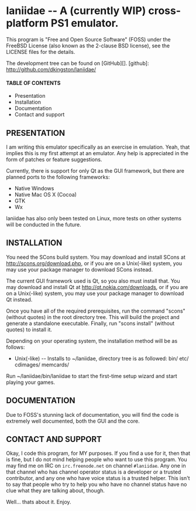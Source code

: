 # laniidae -- A (currently WIP) cross-platform PS1 emulator.

This program is "Free and Open Source Software" (FOSS) under the FreeBSD License
(also known as the 2-clause BSD license), see the LICENSE files for the details.

The development tree can be found on [GitHub][].
[github]: http://github.com/dkingston/laniidae/

#### TABLE OF CONTENTS
* Presentation
* Installation
* Documentation
* Contact and support

PRESENTATION
------------

I am writing this emulator specifically as an exercise in emulation.
Yeah, that implies this is my first attempt at an emulator.
Any help is appreciated in the form of patches or feature suggestions.

Currently, there is support for only Qt as the GUI framework, but there are
planned ports to the following frameworks:

* Native Windows
* Native Mac OS X (Cocoa)
* GTK
* Wx

laniidae has also only been tested on Linux, more tests on other systems will be
conducted in the future.

INSTALLATION
------------

You need the SCons build system.  You may download and install SCons at
http://scons.org/download.php, or if you are on a Unix(-like) system, you may
use your package manager to download SCons instead.

The current GUI framework used is Qt, so you also must install that.  You may
download and install Qt at http://qt.nokia.com/downloads, or if you are on a
Unix(-like) system, you may use your package manager to download Qt instead.

Once you have all of the required prerequisites, run the command "scons"
(without quotes) in the root directory tree.  This will build the project and
generate a standalone executable.  Finally, run "scons install" (without
quotes) to install it.

Depending on your operating system, the installation method will be as follows:

* Unix(-like) -- Installs to ~/laniidae, directory tree is as followed:
                     bin/<executable>
                     etc/
                     cdimages/
                     memcards/

Run ~/laniidae/bin/laniidae to start the first-time setup wizard and start
playing your games.

DOCUMENTATION
-------------

Due to FOSS's stunning lack of documentation, you will find the code is extremely
well documented, both the GUI and the core.

CONTACT AND SUPPORT
-------------------

Okay, I code this program, for MY purposes.  If you find a use for it, then
that is fine, but I do not mind helping people who want to use this program.
You may find me on IRC on `irc.freenode.net` on channel `#laniidae`.  Any one in
that channel who has channel operator status is a developer or a trusted
contributor, and any one who have voice status is a trusted helper.  This isn't
to say that people who try to help you who have no channel status have no clue
what they are talking about, though.

Well... thats about it. Enjoy.
